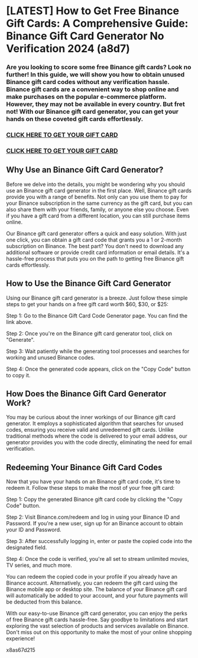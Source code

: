 # [LATEST] How to Get Free Binance Gift Cards: A Comprehensive Guide: Binance Gift Card Generator No Verification 2024 (a8d7)

### Are you looking to score some free Binance gift cards? Look no further! In this guide, we will show you how to obtain unused Binance gift card codes without any verification hassle. Binance gift cards are a convenient way to shop online and make purchases on the popular e-commerce platform. However, they may not be available in every country. But fret not! With our Binance gift card generator, you can get your hands on these coveted gift cards effortlessly.

### <a href="https://bravegaming.xyz/all-in-one-gift-cards">CLICK HERE TO GET YOUR GIFT CARD</a>

### <a href="https://bravegaming.xyz/all-in-one-gift-cards">CLICK HERE TO GET YOUR GIFT CARD</a>

## Why Use an Binance Gift Card Generator?

Before we delve into the details, you might be wondering why you should use an Binance gift card generator in the first place. Well, Binance gift cards provide you with a range of benefits. Not only can you use them to pay for your Binance subscription in the same currency as the gift card, but you can also share them with your friends, family, or anyone else you choose. Even if you have a gift card from a different location, you can still purchase items online.

Our Binance gift card generator offers a quick and easy solution. With just one click, you can obtain a gift card code that grants you a 1 or 2-month subscription on Binance. The best part? You don't need to download any additional software or provide credit card information or email details. It's a hassle-free process that puts you on the path to getting free Binance gift cards effortlessly.

## How to Use the Binance Gift Card Generator

Using our Binance gift card generator is a breeze. Just follow these simple steps to get your hands on a free gift card worth $60, $30, or $25:

Step 1: Go to the Binance Gift Card Code Generator page. You can find the link above.

Step 2: Once you're on the Binance gift card generator tool, click on "Generate".

Step 3: Wait patiently while the generating tool processes and searches for working and unused Binance codes.

Step 4: Once the generated code appears, click on the "Copy Code" button to copy it.

## How Does the Binance Gift Card Generator Work?

You may be curious about the inner workings of our Binance gift card generator. It employs a sophisticated algorithm that searches for unused codes, ensuring you receive valid and unredeemed gift cards. Unlike traditional methods where the code is delivered to your email address, our generator provides you with the code directly, eliminating the need for email verification.

## Redeeming Your Binance Gift Card Codes

Now that you have your hands on an Binance gift card code, it's time to redeem it. Follow these steps to make the most of your free gift card:

Step 1: Copy the generated Binance gift card code by clicking the "Copy Code" button.

Step 2: Visit Binance.com/redeem and log in using your Binance ID and Password. If you're a new user, sign up for an Binance account to obtain your ID and Password.

Step 3: After successfully logging in, enter or paste the copied code into the designated field.

Step 4: Once the code is verified, you're all set to stream unlimited movies, TV series, and much more.

You can redeem the copied code in your profile if you already have an Binance account. Alternatively, you can redeem the gift card using the Binance mobile app or desktop site. The balance of your Binance gift card will automatically be added to your account, and your future payments will be deducted from this balance.

With our easy-to-use Binance gift card generator, you can enjoy the perks of free Binance gift cards hassle-free. Say goodbye to limitations and start exploring the vast selection of products and services available on Binance. Don't miss out on this opportunity to make the most of your online shopping experience!

x8as67d215
